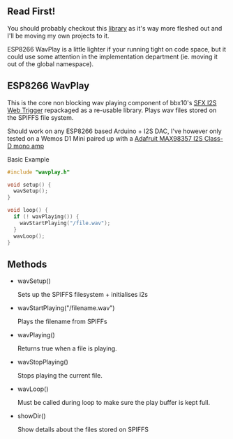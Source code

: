 Read First!
-----------

You should probably checkout this [library](https://github.com/earlephilhower/ESP8266Audio.git) as it's way more fleshed out and I'll be moving my own projects to it.

ESP8266 WavPlay is a little lighter if your running tight on code space, but it could use some attention in the implementation department (ie. moving it out of the global namespace).


ESP8266 WavPlay
---------------

This is the core non blocking wav playing component of bbx10's [SFX I2S Web Trigger](https://github.com/bbx10/SFX-I2S-web-trigger) repackaged as a re-usable library. Plays wav files stored on the SPIFFS file system.

Should work on any ESP8266 based Arduino + I2S DAC, I've however only tested on a Wemos D1 Mini paired up with a [Adafruit MAX98357 I2S Class-D mono amp](https://learn.adafruit.com/adafruit-max98357-i2s-class-d-mono-amp/)

Basic Example
```c++
#include "wavplay.h"

void setup() {
  wavSetup();
}

void loop() {
  if (! wavPlaying()) {
    wavStartPlaying("/file.wav");
  }
  wavLoop();
}
```

Methods
-------
* wavSetup()

  Sets up the SPIFFS filesystem + initialises i2s

* wavStartPlaying("/filename.wav")
  
  Plays the filename from SPIFFs

* wavPlaying()
  
  Returns true when a file is playing.

* wavStopPlaying()
  
  Stops playing the current file.

* wavLoop()
  
  Must be called during loop to make sure the play buffer is kept full.

* showDir()
  
  Show details about the files stored on SPIFFS


